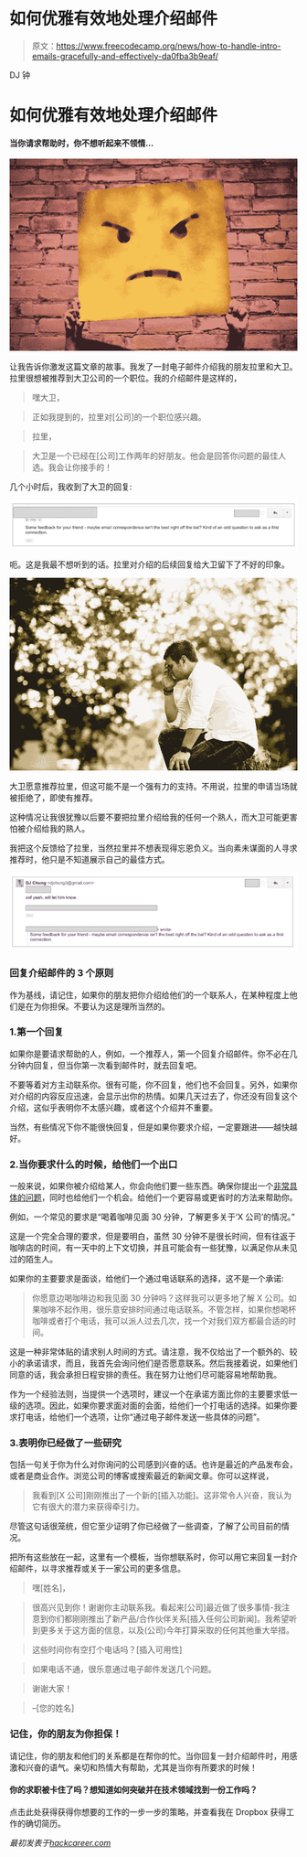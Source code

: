 # 如何优雅有效地处理介绍邮件

> 原文：<https://www.freecodecamp.org/news/how-to-handle-intro-emails-gracefully-and-effectively-da0fba3b9eaf/>

DJ 钟

# 如何优雅有效地处理介绍邮件

#### 当你请求帮助时，你不想听起来不领情…

![6GAldu1pvPLMqAINdJKwjJZIQDMX3tpjN8UG](img/dc361ba281c792d658eee702d567f91e.png)

让我告诉你激发这篇文章的故事。我发了一封电子邮件介绍我的朋友拉里和大卫。拉里很想被推荐到大卫公司的一个职位。我的介绍邮件是这样的，

> 嘿大卫，

> 正如我提到的，拉里对[公司]的一个职位感兴趣。

> 拉里，

> 大卫是一个已经在[公司]工作两年的好朋友。他会是回答你问题的最佳人选。我会让你接手的！

几个小时后，我收到了大卫的回复:

![xNcp-MnkEmQUdxGpgaLArivreUXYICNg7uiX](img/0aca73d41fb4f65d293017ab1c223f2a.png)

呃。这是我最不想听到的话。拉里对介绍的后续回复给大卫留下了不好的印象。

![5jWk4BSF-peVMPr4BqV7rj09vfst8nlfXUlC](img/dac6854f5cbc51df8f6b6a8cb912ec78.png)

大卫愿意推荐拉里，但这可能不是一个强有力的支持。不用说，拉里的申请当场就被拒绝了，即使有推荐。

这种情况让我很犹豫以后要不要把拉里介绍给我的任何一个熟人，而大卫可能更害怕被介绍给我的熟人。

我把这个反馈给了拉里，当然拉里并不想表现得忘恩负义。当向素未谋面的人寻求推荐时，他只是不知道展示自己的最佳方式。

![-IukhiaOdnQqKlMXNjC7XofdY-rSDnDWe88H](img/1ebd0319ddc2ba984ad82a4748fd4fa8.png)

### 回复介绍邮件的 3 个原则

作为基线，请记住，如果你的朋友把你介绍给他们的一个联系人，在某种程度上他们是在为你担保。不要认为这是理所当然的。

### 1.第一个回复

如果你是要请求帮助的人，例如，一个推荐人，第一个回复介绍邮件。你不必在几分钟内回复，但当你第一次看到邮件时，就去回复吧。

不要等着对方主动联系你。很有可能，你不回复，他们也不会回复。另外，如果你对介绍的内容反应迅速，会显示出你的热情。如果几天过去了，你还没有回复这个介绍，这似乎表明你不太感兴趣，或者这个介绍并不重要。

当然，有些情况下你不能很快回复，但是如果你要求介绍，一定要跟进——越快越好。

### 2.当你要求什么的时候，给他们一个出口

一般来说，如果你被介绍给某人，你会向他们要一些东西。确保你提出一个[非常具体的问题](http://hackcareer.com/tips-to-make-it-easy-for-others-to-help-you-in-your-job-search/)，同时也给他们一个机会。给他们一个更容易或更省时的方法来帮助你。

例如，一个常见的要求是“喝着咖啡见面 30 分钟，了解更多关于‘X 公司’的情况。”

这是一个完全合理的要求，但是要明白，虽然 30 分钟不是很长时间，但有往返于咖啡店的时间，有一天中的上下文切换，并且可能会有一些犹豫，以满足你从未见过的陌生人。

如果你的主要要求是面谈，给他们一个通过电话联系的选择，这不是一个承诺:

> 你愿意边喝咖啡边和我见面 30 分钟吗？这样我可以更多地了解 X 公司。如果咖啡不起作用，很乐意安排时间通过电话联系。不管怎样，如果你想喝杯咖啡或者打个电话，我可以派人过去几次，找一个对我们双方都最合适的时间。

这是一种非常体贴的请求别人时间的方式。请注意，我不仅给出了一个额外的、较小的承诺请求，而且，我首先会询问他们是否愿意联系。然后我接着说，如果他们同意的话，我会承担日程安排的责任。我在努力让他们尽可能容易地帮助我。

作为一个经验法则，当提供一个选项时，建议一个在承诺方面比你的主要要求低一级的选项。因此，如果你要求面对面的会面，给他们一个打电话的选择。如果你要求打电话，给他们一个选项，让你“通过电子邮件发送一些具体的问题”。

### 3.表明你已经做了一些研究

包括一句关于你为什么对你询问的公司感到兴奋的话。也许是最近的产品发布会，或者是商业合作。浏览公司的博客或搜索最近的新闻文章。你可以这样说，

> 我看到[X 公司]刚刚推出了一个新的[插入功能]。这非常令人兴奋，我认为它有很大的潜力来获得牵引力。

尽管这句话很笼统，但它至少证明了你已经做了一些调查，了解了公司目前的情况。

把所有这些放在一起，这里有一个模板，当你想联系时，你可以用它来回复一封介绍邮件，以寻求推荐或关于一家公司的更多信息。

> 嘿[姓名]，

> 很高兴见到你！谢谢你主动联系我。看起来[公司]最近做了很多事情-我注意到你们都刚刚推出了新产品/合作伙伴关系[插入任何公司新闻]。我希望听到更多关于这方面的信息，以及(公司)今年打算采取的任何其他重大举措。

> 这些时间你有空打个电话吗？[插入可用性]

> 如果电话不通，很乐意通过电子邮件发送几个问题。

> 谢谢大家！

> –[您的姓名]

### 记住，你的朋友为你担保！

请记住，你的朋友和他们的关系都是在帮你的忙。当你回复一封介绍邮件时，用感激和兴奋的语气。亲切和热情大有帮助，尤其是当你有所要求的时候！

#### 你的求职被卡住了吗？想知道如何突破并在技术领域找到一份工作吗？

点击此处获得获得你想要的工作的一步一步的策略，并查看我在 Dropbox 获得工作的确切简历。

*最初发表于[hackcareer.com](http://hackcareer.com/)*